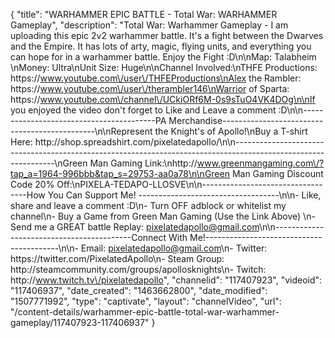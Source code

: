 {
    "title": "WARHAMMER EPIC BATTLE - Total War: WARHAMMER Gameplay",
    "description": "Total War: Warhammer Gameplay - I am uploading this epic 2v2 warhammer battle.  It's a fight between the Dwarves and the Empire.  It has lots of arty, magic, flying units, and everything you can hope for in a warhammer battle.  Enjoy the Fight :D\n\nMap: Talabheim \nMoney: Ultra\nUnit Size: Huge\n\nChannel Involved:\nTHFE Productions: https:\/\/www.youtube.com\/user\/THFEProductions\nAlex the Rambler: https:\/\/www.youtube.com\/user\/therambler146\nWarrior of Sparta: https:\/\/www.youtube.com\/channel\/UCkiORf6M-0s9sTuO4VK4DOg\n\nIf you enjoyed the video don't forget to Like and Leave a comment :D\n\n-----------------------------------------PA Merchandise----------------------------------------------\n\nRepresent the Knight's of Apollo!\nBuy a T-shirt Here: http:\/\/shop.spreadshirt.com\/pixelatedapollo\/\n\n---------------------------------------------------------------------------------------------------------------\nGreen Man Gaming Link:\nhttp:\/\/www.greenmangaming.com\/?tap_a=1964-996bbb&tap_s=29753-aa0a78\n\nGreen Man Gaming Discount Code 20% Off:\nPIXELA-TEDAPO-LLOSVE\n\n----------------------------------How You Can Support Me! -----------------------------------\n\n- Like, share and leave a comment :D\n- Turn OFF adblock or whitelist my channel\n- Buy a Game from Green Man Gaming (Use the Link Above) \n- Send me a GREAT battle Replay: pixelatedapollo@gmail.com\n\n------------------------------------------Connect With Me!-----------------------------------------\n\n- Email: pixelatedapollo@gmail.com\n- Twitter: https:\/\/twitter.com\/PixelatedApollo\n- Steam Group:  http:\/\/steamcommunity.com\/groups\/apollosknights\n- Twitch: http:\/\/www.twitch.tv\/pixelatedapollo",
    "channelid": "117407923",
    "videoid": "117406937",
    "date_created": "1463662800",
    "date_modified": "1507771992",
    "type": "captivate",
    "layout": "channelVideo",
    "url": "\/content-details\/warhammer-epic-battle-total-war-warhammer-gameplay\/117407923-117406937"
}
